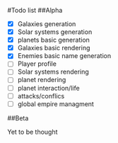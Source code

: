 #Todo list
##Alpha

- [x] Galaxies generation
- [x] Solar systems generation
- [x] planets basic generation
- [x] Galaxies basic rendering
- [x] Enemies basic name generation
- [ ] Player profile
- [ ] Solar systems rendering
- [ ] planet rendering
- [ ] planet interaction/life
- [ ] attacks/conflics
- [ ] global empire managment

##Beta

Yet to be thought


